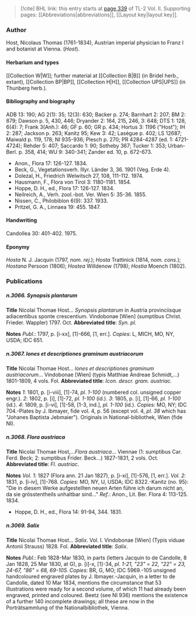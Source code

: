 > [!cite] BHL link: this entry starts at [page 339](https://www.biodiversitylibrary.org/item/103253#page/365/mode/1up) of TL-2 Vol. II.
> Supporting pages: [[Abbreviations|abbreviations]], [[Layout key|layout key]].

### Author

Host, Nicolaus Thomas (1761-1834), Austrian imperial physician to Franz I and botanist at Vienna. (*Host*).

#### Herbarium and types

[[Collection W|W]]; further material at [[Collection B|B]] (in Bridel herb., extant), [[Collection BP|BP]], [[Collection H|H]], [[Collection UPS|UPS]] (in Thunberg herb.).

#### Bibliography and biography

ADB 13: 190; AG 2(1): 35; 12(3): 630; Backer p. 274; Barnhart 2: 207; BM 2: 879; Dawson p. 5, 430, 446; Dryander 2: 164, 215, 246, 3: 648; DTS 1: 128, 6(4): 7; Frank 3(Anh.): 46; GF p. 60; GR p. 434; Hortus 3: 1196 ("Host"); IH 2: 287; Jackson p. 263; Kanitz 95; Kew 3: 42; Lasègue p. 402; LS 12687; Maiwald p. 119, 178; NI 935-936; Plesch p. 270; PR 4284-4287 (ed. 1: 4721-4724); Rehder 5: 407; Saccardo 1: 90; Sotheby 367; Tucker 1: 353; Urban-Berl. p. 358, 414; WU 9: 340-341; Zander ed. 10, p. 672-673.
- Anon., Flora 17: 126-127. 1834.
- Beck, G., Vegetationsverh. lllyr. Länder 3, 36. 1901 (Veg. Erde 4).
- Dolezal, H., Friedrich Welwitsch 27, 108, 111-112. 1974.
- Hausmann, F., Flora von Tirol 3: 1180-1181. 1854.
- Hoppe, D. H., ed., Flora 17: 126-127. 1834.
- Neilreich, A., Verh. zool.-bot. Ver. Wien 5: 35-36. 1855.
- Nissen, C., Philobiblon 6(9): 337. 1933.
- Pritzel, G. A., Linnaea 19: 455. 1847.

#### Handwriting

Candollea 30: 401-402. 1975.

#### Eponymy

*Hosta* N. J. Jacquin (1797, *nom. rej.*); *Hosta* Trattinick (1814, *nom. cons.*); *Hostana* Persoon (1806); *Hostea* Willdenow (1798); *Hostia* Moench (1802).

### Publications

##### n.3066. Synopsis plantarum

**Title**
Nicolai Thomae Host... *Synopsis plantarum* in Austria provinciisque adiacentibus sponte crescentium. Vindobonae \[Wien\] (sumptibus Christ. Frieder. Wappler) 1797. Oct.
**Abbreviated title**: *Syn. pl.*

**Notes**
*Publ*.: 1797, p. \[i-xx\], \[1\]-666, \[1, err.\]. *Copies*: L, MICH, MO, NY, USDA; IDC 651.

##### n.3067. lones et descriptiones graminum austriacorum

**Title**
Nicolai Thomae Host... *lones et descriptiones graminum austriacorum*... Vindobonae \[Wien\] (typis Matthiae Andreae Schmidt,...) 1801-1809, 4 vols. Fol.
**Abbreviated title**: *Icon. descr. gram. austriac.*

**Notes**
*1*: 1801, p. \[i-viii\], \[1\]-74, *pl. 1-100* (numbered col. unsigned copper engr.).
*2*: 1802, p. \[i\], \[1\]-72, *pl. 1-100* (id.).
*3*: 1805, p. \[i\], \[1\]-66, *pl. 1-100* (id.).
*4*: 1809, p. \[i-vi\], \[1\]-58, \[1-3, ind.\], *pl. 1-100* (id.).
*Copies*: MO, NY; IDC 704.-Plates by J. Ibmayer, fide vol. 4, p. 56 (except vol. 4, *pl. 38* which has "Johanes Baptista Jebmaier"). Originals in National-bibliothek, Wien (fide NI).

##### n.3068. Flora austriaca

**Title**
Nicolai Thomae Host,...*Flora austriaca*... Viennae (1: sumptibus Car. Ferd. Beck; 2: sumptibus Frider. Beck...) 1827-1831, 2 vols. Oct.
**Abbreviated title**: *Fl. austriac.*

**Notes**
*Vol. 1*: 1827 (Flora ann. 21 Jan 1827), p. \[i-xi\], \[1\]-576, \[1, err.\].
*Vol. 2*: 1831, p. \[i-iv\], \[1\]-768.
*Copies*: MO, NY, U, USDA; IDC 8322.-Kanitz (no. 95): "Die in diesem Werke aufgestellten neuen Arten führe ich darum nicht an, da sie grösstentheils unhaltbar sind..."
*Ref*.: Anon., Lit. Ber. Flora 4: 113-125. 1834.
- Hoppe, D. H., ed., Flora 14: 91-94, 344. 1831.

##### n.3069. Salix

**Title**
Nicolai Thomae Host... *Salix*. Vol. I. Vindobonae \[Wien\] (Typis viduae Antonii Strauss) 1828. Fol.
**Abbreviated title**: *Salix*.

**Notes**
*Publ*.: Feb 1828-Mar 1830, in parts (letters Jacquin to de Candolle, 8 Jan 1828, 25 Mar 1830, at G), p. \[i\]-x, \[1\]-34, *pl. 1-21, "23" = 22, "22" = 23, 24-67, "86" = 68, 69-105. Copies*: BR, G, MO; IDC 5969.-105 unsigned handcoloured engraved plates by J. Ibmayer.-Jacquin, in a letter to de Candolle, dated 10 Mar 1834, mentions the circumstance that 53 illustrations were ready for a second volume, of which 11 had already been engraved, printed and coloured. Beetz (see NI 936) mentions the existence of a further 140 incomplete drawings; all these are now in the Porträtsammlung of the Nationalbibliothek, Vienna.

